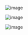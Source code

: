 ![image](https://github.com/user-attachments/assets/d8d760ed-a5a7-410b-ada4-95e1e9c17ff5)

![image](https://github.com/user-attachments/assets/0ea660a0-9a88-4f75-bdcc-97b511cdd715)

![image](https://github.com/user-attachments/assets/598acfb2-2b91-435c-ba17-abdee0c28ef2)
